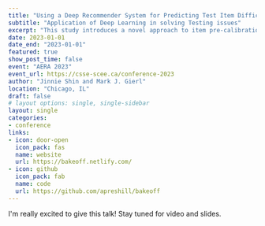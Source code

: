 ```yaml
---
title: "Using a Deep Recommender System for Predicting Test Item Difficulty with Content Coding"
subtitle: "Application of Deep Learning in solving Testing issues"
excerpt: "This study introduces a novel approach to item pre-calibration using item content coding. The current method associates the metadata gathered from the items —content code and examinee information — to predict item difficulty with high-performance accuracy. We demonstrated a novel application of a deep collaborative filtering system in the pre-calibration process. This study has the potential to contribute to the methodology and the current practices of test development by providing the benefits of item content coding combined with data-informed and machine-learning approaches for estimating item difficulty. The approach we illustrate helps overcome the costly process of item field testing and can be used to calibrate large numbers of items in both an efficient and cost-effective manner."
date: 2023-01-01
date_end: "2023-01-01"
featured: true
show_post_time: false
event: "AERA 2023"
event_url: https://csse-scee.ca/conference-2023
author: "Jinnie Shin and Mark J. Gierl"
location: "Chicago, IL"
draft: false
# layout options: single, single-sidebar
layout: single
categories:
- conference
links:
- icon: door-open
  icon_pack: fas
  name: website
  url: https://bakeoff.netlify.com/
- icon: github
  icon_pack: fab
  name: code
  url: https://github.com/apreshill/bakeoff
---
```


I'm really excited to give this talk! Stay tuned for video and slides.